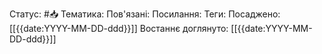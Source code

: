 ---
---



Статус: #📥
Тематика: 
Пов'язані: 
Посилання: 
Теги: 
Посаджено: [[{{date:YYYY-MM-DD-ddd}}]]
Востаннє доглянуто: [[{{date:YYYY-MM-DD-ddd}}]]